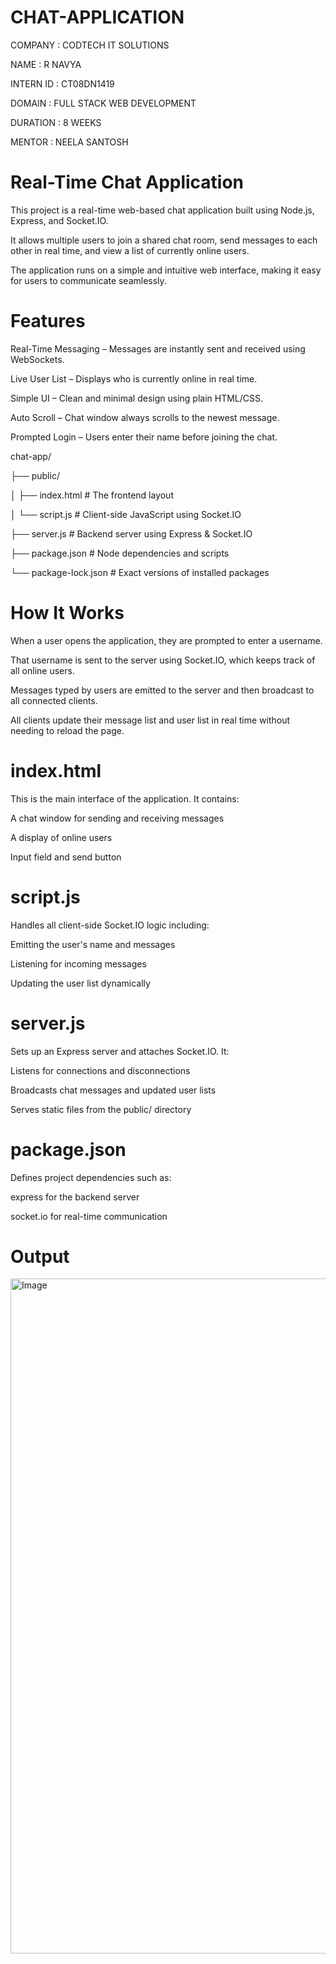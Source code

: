 # CHAT-APPLICATION


COMPANY : CODTECH IT SOLUTIONS

NAME : R NAVYA

INTERN ID : CT08DN1419

DOMAIN : FULL STACK WEB DEVELOPMENT

DURATION : 8 WEEKS

MENTOR : NEELA SANTOSH


# Real-Time Chat Application


This project is a real-time web-based chat application built using Node.js, Express, and Socket.IO. 

It allows multiple users to join a shared chat room, send messages to each other in real time, and view a list of currently online users.

The application runs on a simple and intuitive web interface, making it easy for users to communicate seamlessly.

 # Features
 
Real-Time Messaging – Messages are instantly sent and received using WebSockets.

Live User List – Displays who is currently online in real time.

Simple UI – Clean and minimal design using plain HTML/CSS.

Auto Scroll – Chat window always scrolls to the newest message.

Prompted Login – Users enter their name before joining the chat.


chat-app/

├── public/

│   ├── index.html # The frontend layout

│   └── script.js      # Client-side JavaScript using Socket.IO

├── server.js          # Backend server using Express & Socket.IO

├── package.json       # Node dependencies and scripts

└── package-lock.json  # Exact versions of installed packages

# How It Works

When a user opens the application, they are prompted to enter a username.

That username is sent to the server using Socket.IO, which keeps track of all online users.

Messages typed by users are emitted to the server and then broadcast to all connected clients.

All clients update their message list and user list in real time without needing to reload the page.

# index.html

This is the main interface of the application. It contains:

A chat window for sending and receiving messages

A display of online users

Input field and send button

# script.js

Handles all client-side Socket.IO logic including:

Emitting the user's name and messages

Listening for incoming messages

Updating the user list dynamically

# server.js

Sets up an Express server and attaches Socket.IO. It:

Listens for connections and disconnections

Broadcasts chat messages and updated user lists

Serves static files from the public/ directory

# package.json

Defines project dependencies such as:

express for the backend server

socket.io for real-time communication

# Output 

<img width="1920" height="1080" alt="Image" src="https://github.com/user-attachments/assets/727ec4ad-21d4-4e76-b611-b26accc7dd46" />

